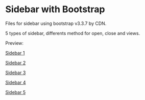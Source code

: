 # Sidebar with Bootstrap

Files for sidebar using bootstrap v3.3.7 by CDN.

5 types of sidebar, differents method for open, close and views.

Preview:

[Sidebar 1](https://dwcleb.github.io/sidebar-Bootstrap/sb1)

[Sidebar 2](https://dwcleb.github.io/sidebar-Bootstrap/sb2)

[Sidebar 3](https://dwcleb.github.io/sidebar-Bootstrap/sb3)

[Sidebar 4](https://dwcleb.github.io/sidebar-Bootstrap/sb4)

[Sidebar 5](https://dwcleb.github.io/sidebar-Bootstrap/sb5)
